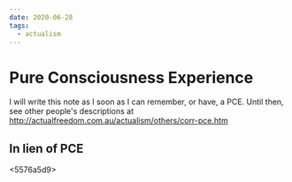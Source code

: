 ```yaml
---
date: 2020-06-28
tags:
  - actualism
---
```


# Pure Consciousness Experience

I will write this note as I soon as I can remember, or have, a PCE. Until then, see other people's descriptions at <http://actualfreedom.com.au/actualism/others/corr-pce.htm>

## In lien of PCE

<5576a5d9>